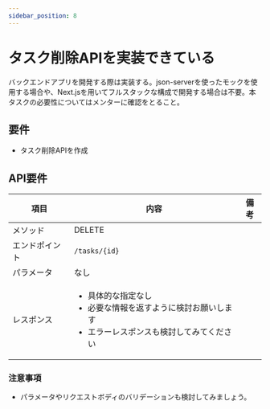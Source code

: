 ```yaml
---
sidebar_position: 8
---
```


# タスク削除APIを実装できている

バックエンドアプリを開発する際は実装する。json-serverを使ったモックを使用する場合や、Next.jsを用いてフルスタックな構成で開発する場合は不要。本タスクの必要性についてはメンターに確認をとること。

## 要件

- タスク削除APIを作成

## API要件

|項目|内容|備考|
| ---- | ---- | ---- |
|メソッド|DELETE||
|エンドポイント|`/tasks/{id}`||
|パラメータ|なし|||
|レスポンス|<ul><li>具体的な指定なし</li><li>必要な情報を返すように検討お願いします</li><li>エラーレスポンスも検討してみてください</li></ul>|

### 注意事項

- パラメータやリクエストボディのバリデーションも検討してみましょう。

